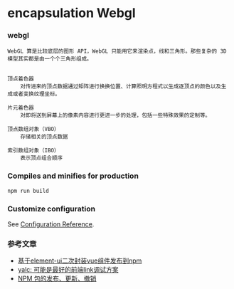 # encapsulation Webgl



### webgl
```
WebGL 算是比较底层的图形 API，WebGL 只能用它来渲染点，线和三角形。那些复杂的 3D 模型其实都是由一个个三角形组成。


顶点着色器
    对传进来的顶点数据通过矩阵进行换换位置、计算照明方程式以生成逐顶点的颜色以及生成或者变换纹理坐标。
    
片元着色器
    对即将送到屏幕上的像素内容进行更进一步的处理，包括一些特殊效果的定制等。
    
顶点数组对象（VBO）
    存储相关的顶点数据
    
索引数组对象（IBO）
    表示顶点组合顺序
```

### Compiles and minifies for production
```
npm run build
```

### Customize configuration
See [Configuration Reference](https://cli.vuejs.org/config/).


### 参考文章
- [基于element-ui二次封装vue组件发布到npm](https://juejin.cn/post/7008793714835324936)
- [yalc: 可能是最好的前端link调试方案](https://juejin.cn/post/7033400734746066957)
- [NPM 包的发布、更新、撤销](https://juejin.cn/post/6932803368226127886)
